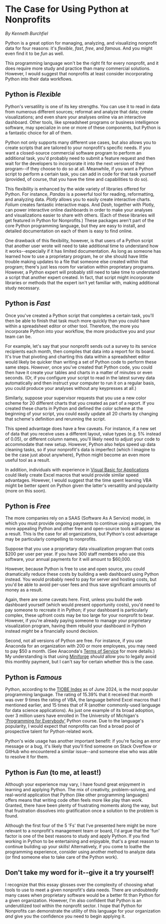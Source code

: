 # The Case for Using Python at Nonprofits

*By Kenneth Burchfiel*

Python is a great option for managing, analyzing, and visualizing nonprofit data for four reasons: it's *flexible*, *fast*, *free*, and *famous*. And you might even find it to be *fun* as well.

This programming language won't be the right fit for every nonprofit, and it does require more study and practice than many commercial solutions. However, I would suggest that nonprofits at least consider incorporating Python into their data workflows. 

## Python is *Flexible*
Python's versatility is one of its key strengths. You can use it to read in data from numerous different sources; reformat and analyze that data; create visualizations; and even share your analyses online via an interactive dashboard. Other tools, like spreadsheet programs or business intelligence software, may specialize in one or more of these components, but Python is a fantastic choice for all of them.

Python not only supports many different use cases, but also allows you to create scripts that are tailored to your nonprofit's specific needs. If you want a closed-source commercial software program to perform an additional task, you'd probably need to submit a feature request and then wait for the developers to incorporate it into the next version of their program--if they choose to do so at all. Meanwhile, if you want a Python script to perform a certain task, you can add in code for that task yourself (provided, of course, that you have the time and capabilities to do so). 

This flexibility is enhanced by the wide variety of libraries offered for Python. For instance, *Pandas* is a powerful tool for reading, reformatting, and analyzing data. *Plotly* allows you to easily create interactive charts. *Folium* creates fantastic interactive maps. And *Dash*, together with Plotly, can power interactive online dashboards in order to make your analyses and visualizations easier to share with others. (Each of these libraries will get featured in Python for Nonprofits.) These packages aren't part of the core Python programming language, but they are easy to install, and detailed documentation on each of them is easy to find online.

One drawback of this flexibility, however, is that users of a Python script that another user wrote will need to take additional time to understand how it works--especially if it has limited documentation. As long as someone has learned how to use a proprietary program, he or she should have little trouble making updates to a file that someone else created within that program; there's just less room for variation within proprietary programs. However, a Python expert will probably still need to take time to understand a script that another expert created. In fact, that script might incorporate libraries or methods that the expert isn't yet familiar with, making additional study necessary.

## Python is *Fast*
Once you've created a Python script that completes a certain task, you'll then be able to finish that task much more quickly than you could have within a spreadsheet editor or other tool. Therefore, the more you incorporate Python into your workflow, the more productive you and your team can be.

For example, let's say that your nonprofit sends out a survey to its service recipients each month, then compiles that data into a report for its board. It's true that pivoting and charting this data within a spreadsheet editor would likely be quicker than writing a set of Python code to perform these same steps. *However*, once you've created that Python code, you could then have it create your tables and charts in a matter of minutes or even seconds. (Or, if you configure your script to read in the latest survey data automatically and then instruct your computer to run it on a regular basis, you could produce your analyses without any keypresses at all.)

Similarly, suppose your supervisor requests that you use a new color scheme for 20 different charts that you created as part of a report. If you created these charts in Python and defined the color scheme at the beginning of your script, you could easily update all 20 charts by changing that scheme's definition and rerunning the script. 

This speed advantage does have a few caveats. For instance, if a new set of data that you receive uses a different layout, value types (e.g. 5% instead of 0.05), or different column names, you'll likely need to adjust your code to accommodate that new setup. However, Python also helps speed up data cleaning tasks, so if your nonprofit's data is imperfect (which I imagine to be the case just about anywhere), Python might become an even more useful tool as a result.

In addition, individuals with experience in [Visual Basic for Applications](https://en.wikipedia.org/wiki/Visual_Basic_for_Applications) could likely create Excel macros that would provide similar speed advantages. However, I would suggest that the time spent learning VBA might be better spent on Python given the latter's versatility and popularity (more on this soon). 

## Python is *Free*
The more companies rely on a SAAS (Software As A Service) model, in which you must provide ongoing payments to continue using a program, the more appealing Python and other free and open-source tools will appear as a result. This is the case for all organizations, but Python's cost advantage may be particularly compelling to nonprofits.

Suppose that you use a proprietary data visualization program that costs $200 per user per year. If you have 300 staff members who use this software, your annual payments for it will amount to $60,000.

However, because Python is free to use and open source, you could dramatically reduce these costs by building a web dashboard using Python instead. You would probably need to pay for server and hosting costs, but you'd be able to avoid per-user fees and thus save significant amounts of money as a result.

Again, there are some caveats here. First, unless you build the web dashboard yourself (which would present opportunity costs), you'd need to pay someone to recreate it in Python; if your dashboard is particularly complex, these upfront costs may be too large for your nonprofit to bear. However, if you're already paying someone to manage your proprietary visualization program, having them rebuild your dashboard in Python instead *might* be a financially sound decision.

Second, not all versions of Python are free. For instance, if you use Anaconda for an organization with 200 or more employees, you may need to pay $50 a month. (See Anaconda's [Terms of Service](https://legal.anaconda.com/policies/en?name=terms-of-service#terms-of-service) for more details.) My understanding is that using [Miniforge](https://github.com/conda-forge/miniforge) *should* allow you to legally avoid this monthly payment, but I can't say for certain whether this is the case.

## Python is *Famous*
Python, according to the [TIOBE Index](https://www.tiobe.com/tiobe-index/) as of June 2024, is the most popular programming language. The rating of 15.39% that it received that month was over 9 times the rating of VBA, the language behind Excel macros that I mentioned earlier, and 15 times that of R (another commonly-used language for data science applications). As just one example of its broad adoption, over 3 million users have enrolled in The University of Michigan's ['Programming for Everybody'](https://www.coursera.org/learn/python) Python course. Due to the language's popularity, I would expect that nonprofits can find a broad pool of prospective talent for Python-related work.

Python's wide usage has another important benefit: if you're facing an error message or a bug, it's likely that you'll find someone on Stack Overflow or GitHub who encountered a similar issue--and someone else who was able to resolve it for them.

## Python is *Fun* (to me, at least!)
Although your experience may vary, I have found great enjoyment in learning and applying Python. The mix of creativity, problem-solving, and real-world application that Python (like other programming languages) offers means that writing code often feels more like play than work. Granted, there have been plenty of frustrating moments along the way, but that frustration dissolves into gratification once a solution to the problem is found.

Although the first four of the 5 'Fs' that I've presented here might be more relevant to a nonprofit's management team or board, I'd argue that the 'fun' factor is one of the best reasons to study and apply Python. If you find working in Python to be entertaining and enjoyable, that's a great reason to continue building up your skills! Alternatively, if you come to loathe the programming experience, consider using another method to analyze data (or find someone else to take care of the Python work).

## Don't take my word for it--give it a try yourself!
I recognize that this essay glosses over the complexity of choosing what tools to use to meet a given nonprofit's data needs. There are undoubtedly many cases when proprietary software would be a better fit than Python for a given organization. However, I'm also confident that Python is an underutilized tool within the nonprofit sector. I hope that Python for Nonprofits can demonstrate the utility of this language for your organization *and* give you the confidence you need to begin applying it.




